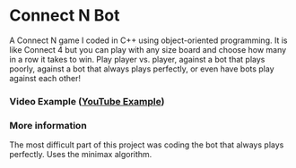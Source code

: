# Connect N Bot

A Connect N game I coded in C++ using object-oriented programming. It is like Connect 4 but you can play with any size board and choose how many in a row it takes to win. Play player vs. player, against a bot that plays poorly, against a bot that always plays perfectly, or even have bots play against each other!

### Video Example ([YouTube Example]())

### More information

The most difficult part of this project was coding the bot that always plays perfectly. Uses the minimax algorithm.
